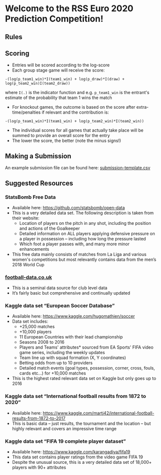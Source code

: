 # Welcome to the RSS Euro 2020 Prediction Competition!

## Rules

## Scoring

* Entries will be scored according to the log-score
* Each group stage game will receive the score:
```
-(log(p_team1_win)*I(team1_win) + log(p_draw)*I(draw) + log(p_team2_win)I(team2_draw))
```
where  `I(.)` is the indicator function and e.g. `p_team1_win` is the entrant's estimate of the probability that team 1 wins the match
* For knockout games, the outcome is based on the score after extra-time/penalties if relevant and the contribution is:
```
-(log(p_team1_win)*I(team1_win) + log(p_team2_win)*I(team2_win))
```
* The individual scores for all games that actually take place will be summed to provide an overall score for the entry
* The lower the score, the better (note the minus signs!)

## Making a Submission

An example submission file can be found here: [submission-template.csv](submission-template.csv)

## Suggested Resources

### StatsBomb Free Data

* Available here: https://github.com/statsbomb/open-data
* This is a very detailed data set. The following description is taken from their website:
  * Location of players on the pitch in any shot, including the position and actions of the Goalkeeper 
  * Detailed information on ALL players applying defensive pressure on a player in possession – including how long the pressure lasted 
  * Which foot a player passes with, and many more minor enhancements 
* This free data mainly consists of matches from La Liga and various women's competitions but most relevantly contains data from the men’s 2018 World Cup

### [football-data.co.uk](football-data.co.uk)

* This is a seminal data source for club level data
* It’s fairly basic but comprehensive and continually updated

### Kaggle data set “European Soccer Database”

* Available here: https://www.kaggle.com/hugomathien/soccer
* Data set includes:
  * +25,000 matches
  * +10,000 players 
  * 11 European Countries with their lead championship 
  * Seasons 2008 to 2016 
  * Players and Teams' attributes* sourced from EA Sports' FIFA video game series, including the weekly updates 
  * Team line up with squad formation (X, Y coordinates) 
  * Betting odds from up to 10 providers 
  * Detailed match events (goal types, possession, corner, cross, fouls, cards etc…) for +10,000 matches 
* This is the highest rated relevant data set on Kaggle but only goes up to 2016

### Kaggle data set “International football results from 1872 to 2020”

* Available here: https://www.kaggle.com/martj42/international-football-results-from-1872-to-2017
* This is basic data – just results, the tournament and the location – but highly relevant and covers an impressive time range

### Kaggle data set “FIFA 19 complete player dataset”

* Available here: https://www.kaggle.com/karangadiya/fifa19
* This data set contains player ratings from the video game FIFA 19
* Despite the unusual source, this is a very detailed data set of 18,000+ players with 90+ attributes
